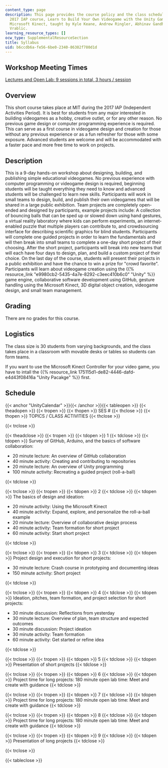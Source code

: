 ```yaml
---
content_type: page
description: This page provides the course policy and the class schedule for the MIT
  2017 IAP course, Learn to Build Your Own Videogame with the Unity Game Engine and
  Microsoft Kinect, taught by Kyle Keane, Andrew Ringler, Abhinav Gandhi, and Mark
  Vrablic.
learning_resource_types: []
ocw_type: SupplementalResourceSection
title: Syllabus
uid: b6ccdb6a-fe56-6be0-2340-86382f780d1d
---
```


Workshop Meeting Times
----------------------

[Lectures and Open Lab: 9 sessions in total, 3 hours / session](#UnityCalendar)

Overview
--------

This short course takes place at MIT during the 2017 IAP (Independent Activities Period). It is best for students from any major interested in building videogames as a hobby, creative outlet, or for any other reason. No previous game design or computer programming experience is required. This can serve as a first course in videogame design and creation for those without any previous experience or as a fun refresher for those with some exposure. Advanced students are welcome and will be accommodated with a faster pace and more free time to work on projects.

Description
-----------

This is a 9-day hands-on workshop about designing, building, and publishing simple educational videogames. No previous experience with computer programming or videogame design is required, beginning students will be taught everything they need to know and advanced students will be challenged to learn new skills. Participants will work in small teams to design, build, and publish their own videogames that will be shared in a large public exhibition. Team projects are completely open-ended and designed by participants, example projects include: A collection of bouncing balls that can be sped up or slowed down using hand gestures, a virtual reality laboratory where kids can perform experiments, an internet-enabled puzzle that multiple players can contribute to, and crowdsourcing interface for describing scientific graphics for blind students. Participants will complete one guided projects in order to learn the fundamentals and will then break into small teams to complete a one-day short project of their choosing. After the short project, participants will break into new teams that will each have four days to design, plan, and build a custom project of their choice. On the last day of the course, students will present their projects in a public exhibition and have the chance to win a prize for "crowd favorite". Participants will learn about videogame creation using the {{% resource_link "e9980cb2-5435-4a7e-8292-c3eec410b6c0" "Unity" %}} game engine, collaborative software development using GitHub, gesture handling using the Microsoft Kinect, 3D digital object creation, videogame design, and small team management.

Grading
-------

There are no grades for this course.

Logistics
---------

The class size is 30 students from varying backgrounds, and the class takes place in a classroom with movable desks or tables so students can form teams.

If you want to use the Microsoft Kinect Controller for your video game, you have to intall the {{% resource_link 175115d1-de82-4446-dafd-e4d43f08416a "Unity Pacakge" %}} first.

Schedule
--------

{{< anchor "UnityCalendar" >}}{{< /anchor >}}{{< tableopen >}}
{{< theadopen >}}
{{< tropen >}}
{{< thopen >}}
SES #
{{< thclose >}}
{{< thopen >}}
TOPICS / CLASS ACTIVITIES
{{< thclose >}}

{{< trclose >}}

{{< theadclose >}}
{{< tropen >}}
{{< tdopen >}}
1
{{< tdclose >}}
{{< tdopen >}}
Survey of GitHub, Arduino, and the basics of software collaboration:

*   20 minute lecture: An overview of GitHub collaboration
*   40 minute activity: Creating and contributing to repositories
*   20 minute lecture: An overview of Unity programming
*   100 minute activity: Recreating a guided project (roll-a-ball)


{{< tdclose >}}

{{< trclose >}}
{{< tropen >}}
{{< tdopen >}}
2
{{< tdclose >}}
{{< tdopen >}}
The basics of design and ideation:

*   20 minute activity: Using the Microsoft Kinect
*   40 minute activity: Expand, explore, and personalize the roll-a-ball example
*   20 minute lecture: Overview of collaborative design process
*   40 minute activity: Team formation for short project
*   60 minute activity: Start short project


{{< tdclose >}}

{{< trclose >}}
{{< tropen >}}
{{< tdopen >}}
3
{{< tdclose >}}
{{< tdopen >}}
Project design and execution for short projects:

*   30 minute lecture: Crash course in prototyping and documenting ideas
*   150 minute activity: Short project


{{< tdclose >}}

{{< trclose >}}
{{< tropen >}}
{{< tdopen >}}
4
{{< tdclose >}}
{{< tdopen >}}
Ideation, pitches, team formation, and project selection for short projects:

*   30 minute discussion: Reflections from yesterday
*   30 minute lecture: Overview of plan, team structure and expected outcomes
*   30 minute discussion: Project ideation
*   30 minute activity: Team formation
*   60 minute activity: Get started or refine idea


{{< tdclose >}}

{{< trclose >}}
{{< tropen >}}
{{< tdopen >}}
5
{{< tdclose >}}
{{< tdopen >}}
Presentation of short projects
{{< tdclose >}}

{{< trclose >}}
{{< tropen >}}
{{< tdopen >}}
6
{{< tdclose >}}
{{< tdopen >}}
Project time for long projects: 180 minute open lab time: Meet and create with guidance
{{< tdclose >}}

{{< trclose >}}
{{< tropen >}}
{{< tdopen >}}
7
{{< tdclose >}}
{{< tdopen >}}
Project time for long projects: 180 minute open lab time: Meet and create with guidance
{{< tdclose >}}

{{< trclose >}}
{{< tropen >}}
{{< tdopen >}}
8
{{< tdclose >}}
{{< tdopen >}}
Project time for long projects: 180 minute open lab time: Meet and create with guidance
{{< tdclose >}}

{{< trclose >}}
{{< tropen >}}
{{< tdopen >}}
9
{{< tdclose >}}
{{< tdopen >}}
Presentation of long projects
{{< tdclose >}}

{{< trclose >}}

{{< tableclose >}}